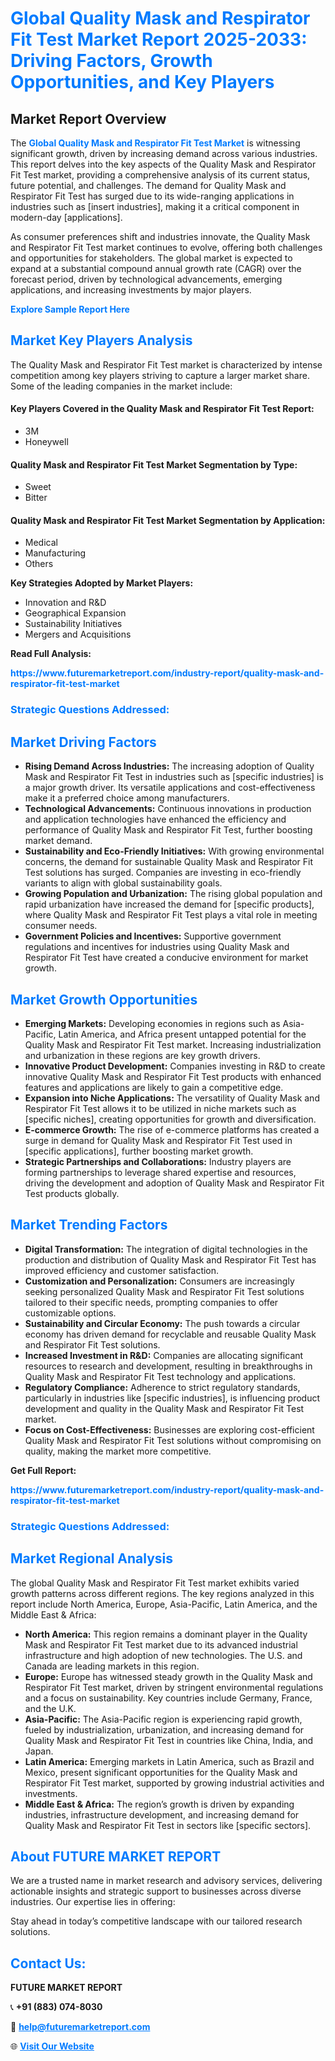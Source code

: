 <h1 style="color: #007BFF;">Global Quality Mask and Respirator Fit Test Market Report 2025-2033: Driving Factors, Growth Opportunities, and Key Players</h1>

<section id="overview">
<h2>Market Report Overview</h2>
<p>The <a href="https://www.futuremarketreport.com/industry-report/quality-mask-and-respirator-fit-test-market" style="color: #007BFF; text-decoration: none;"><strong>Global Quality Mask and Respirator Fit Test Market</strong></a> is witnessing significant growth, driven by increasing demand across various industries. This report delves into the key aspects of the Quality Mask and Respirator Fit Test market, providing a comprehensive analysis of its current status, future potential, and challenges. The demand for Quality Mask and Respirator Fit Test has surged due to its wide-ranging applications in industries such as [insert industries], making it a critical component in modern-day [applications].</p>
<p>As consumer preferences shift and industries innovate, the Quality Mask and Respirator Fit Test market continues to evolve, offering both challenges and opportunities for stakeholders. The global market is expected to expand at a substantial compound annual growth rate (CAGR) over the forecast period, driven by technological advancements, emerging applications, and increasing investments by major players.</p>
</section>

<section id="overview">
<p><a href="https://www.futuremarketreport.com/request-sample/reportId=79627" style="color: #007BFF; text-decoration: none;"><strong>Explore Sample Report Here</strong></a></p>
</section>

<section id="key-players">
<h2 style="color: #007BFF;">Market Key Players Analysis</h2>
<p>The Quality Mask and Respirator Fit Test market is characterized by intense competition among key players striving to capture a larger market share. Some of the leading companies in the market include:</p>
<h4>Key Players Covered in the Quality Mask and Respirator Fit Test Report:</h4>
<ul><li>3M</li><li>Honeywell</li></ul>
<h4>Quality Mask and Respirator Fit Test Market Segmentation by Type:</h4>
<ul><li>Sweet</li><li>Bitter</li></ul>

<h4>Quality Mask and Respirator Fit Test Market Segmentation by Application:</h4>
<ul><li>Medical</li><li>Manufacturing</li><li>Others</li></ul>
<p><strong>Key Strategies Adopted by Market Players:</strong></p>
<ul>
<li>Innovation and R&D</li>
<li>Geographical Expansion</li>
<li>Sustainability Initiatives</li>
<li>Mergers and Acquisitions</li>
</ul>
</section>

<section>
<p><strong>Read Full Analysis: </strong></p><a href="https://www.futuremarketreport.com/industry-report/quality-mask-and-respirator-fit-test-market" style="color: #007BFF; text-decoration: none;"><strong>https://www.futuremarketreport.com/industry-report/quality-mask-and-respirator-fit-test-market</strong></a>
<h3 style="color: #007BFF;">Strategic Questions Addressed:</h3>
</section>

<section id="driving-factors">
<h2 style="color: #007BFF;">Market Driving Factors</h2>
<ul>
<li><strong>Rising Demand Across Industries:</strong> The increasing adoption of Quality Mask and Respirator Fit Test in industries such as [specific industries] is a major growth driver. Its versatile applications and cost-effectiveness make it a preferred choice among manufacturers.</li>
<li><strong>Technological Advancements:</strong> Continuous innovations in production and application technologies have enhanced the efficiency and performance of Quality Mask and Respirator Fit Test, further boosting market demand.</li>
<li><strong>Sustainability and Eco-Friendly Initiatives:</strong> With growing environmental concerns, the demand for sustainable Quality Mask and Respirator Fit Test solutions has surged. Companies are investing in eco-friendly variants to align with global sustainability goals.</li>
<li><strong>Growing Population and Urbanization:</strong> The rising global population and rapid urbanization have increased the demand for [specific products], where Quality Mask and Respirator Fit Test plays a vital role in meeting consumer needs.</li>
<li><strong>Government Policies and Incentives:</strong> Supportive government regulations and incentives for industries using Quality Mask and Respirator Fit Test have created a conducive environment for market growth.</li>
</ul>
</section>

<section id="growth-opportunities">
<h2 style="color: #007BFF;">Market Growth Opportunities</h2>
<ul>
<li><strong>Emerging Markets:</strong> Developing economies in regions such as Asia-Pacific, Latin America, and Africa present untapped potential for the Quality Mask and Respirator Fit Test market. Increasing industrialization and urbanization in these regions are key growth drivers.</li>
<li><strong>Innovative Product Development:</strong> Companies investing in R&D to create innovative Quality Mask and Respirator Fit Test products with enhanced features and applications are likely to gain a competitive edge.</li>
<li><strong>Expansion into Niche Applications:</strong> The versatility of Quality Mask and Respirator Fit Test allows it to be utilized in niche markets such as [specific niches], creating opportunities for growth and diversification.</li>
<li><strong>E-commerce Growth:</strong> The rise of e-commerce platforms has created a surge in demand for Quality Mask and Respirator Fit Test used in [specific applications], further boosting market growth.</li>
<li><strong>Strategic Partnerships and Collaborations:</strong> Industry players are forming partnerships to leverage shared expertise and resources, driving the development and adoption of Quality Mask and Respirator Fit Test products globally.</li>
</ul>
</section>

<section id="trending-factors">
<h2 style="color: #007BFF;">Market Trending Factors</h2>
<ul>
<li><strong>Digital Transformation:</strong> The integration of digital technologies in the production and distribution of Quality Mask and Respirator Fit Test has improved efficiency and customer satisfaction.</li>
<li><strong>Customization and Personalization:</strong> Consumers are increasingly seeking personalized Quality Mask and Respirator Fit Test solutions tailored to their specific needs, prompting companies to offer customizable options.</li>
<li><strong>Sustainability and Circular Economy:</strong> The push towards a circular economy has driven demand for recyclable and reusable Quality Mask and Respirator Fit Test solutions.</li>
<li><strong>Increased Investment in R&D:</strong> Companies are allocating significant resources to research and development, resulting in breakthroughs in Quality Mask and Respirator Fit Test technology and applications.</li>
<li><strong>Regulatory Compliance:</strong> Adherence to strict regulatory standards, particularly in industries like [specific industries], is influencing product development and quality in the Quality Mask and Respirator Fit Test market.</li>
<li><strong>Focus on Cost-Effectiveness:</strong> Businesses are exploring cost-efficient Quality Mask and Respirator Fit Test solutions without compromising on quality, making the market more competitive.</li>
</ul>
</section>

<section>
<p><strong>Get Full Report: </strong></p><a href="https://www.futuremarketreport.com/industry-report/quality-mask-and-respirator-fit-test-market" style="color: #007BFF; text-decoration: none;"><strong>https://www.futuremarketreport.com/industry-report/quality-mask-and-respirator-fit-test-market</strong></a>
<h3 style="color: #007BFF;">Strategic Questions Addressed:</h3>
</section>


<section id="regional-analysis">
<h2 style="color: #007BFF;">Market Regional Analysis</h2>
<p>The global Quality Mask and Respirator Fit Test market exhibits varied growth patterns across different regions. The key regions analyzed in this report include North America, Europe, Asia-Pacific, Latin America, and the Middle East & Africa:</p>
<ul>
<li><strong>North America:</strong> This region remains a dominant player in the Quality Mask and Respirator Fit Test market due to its advanced industrial infrastructure and high adoption of new technologies. The U.S. and Canada are leading markets in this region.</li>
<li><strong>Europe:</strong> Europe has witnessed steady growth in the Quality Mask and Respirator Fit Test market, driven by stringent environmental regulations and a focus on sustainability. Key countries include Germany, France, and the U.K.</li>
<li><strong>Asia-Pacific:</strong> The Asia-Pacific region is experiencing rapid growth, fueled by industrialization, urbanization, and increasing demand for Quality Mask and Respirator Fit Test in countries like China, India, and Japan.</li>
<li><strong>Latin America:</strong> Emerging markets in Latin America, such as Brazil and Mexico, present significant opportunities for the Quality Mask and Respirator Fit Test market, supported by growing industrial activities and investments.</li>
<li><strong>Middle East & Africa:</strong> The region’s growth is driven by expanding industries, infrastructure development, and increasing demand for Quality Mask and Respirator Fit Test in sectors like [specific sectors].</li>
</ul>
</section>

<footer>
<h2 style="color: #007BFF;">About FUTURE MARKET REPORT</h2>
<p>We are a trusted name in market research and advisory services, delivering actionable insights and strategic support to businesses across diverse industries. Our expertise lies in offering:</p>

<p>Stay ahead in today’s competitive landscape with our tailored research solutions.</p>

<h2 style="color: #007BFF;">Contact Us:</h2>
<p><strong>FUTURE MARKET REPORT</strong></p>
<p>📞 <strong>+91 (883) 074-8030</strong></p>
<p>📧 <strong><a href="mailto:help@futuremarketreport.com" style="color: #007BFF;">help@futuremarketreport.com</a></strong></p>
<p>🌐 <strong><a href="https://www.futuremarketreport.com/" style="color: #007BFF;">Visit Our Website</a></strong></p>
</footer>